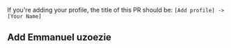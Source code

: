 <!-- ⚠️ Please read the following instructions carefully. ⚠️
1. Delete any line that is not being used throughout this page.
2. If you're adding your profile, delete the Custom PR 🙏🏾 section.
2. If you're adding a custom PR, delete the ADD PROFILE 👥 section.
-->

<!-- 👥 =============================== ADD PROFILE ====================================== 👥-->

If you're adding your profile, the title of this PR should be: `[Add profile] -> [Your Name]`

## Add Emmanuel uzoezie <!--Replace Steve Job with your name-->

<!-- 👥 ================================================================================== 👥-->
